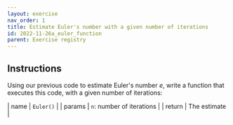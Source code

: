```yaml
---
layout: exercise 
nav_order: 1
title: Estimate Euler's number with a given number of iterations
id: 2022-11-26a_euler_function
parent: Exercise registry
---
```


## Instructions

Using our previous code to estimate Euler's number *e*, write a function that executes this code, with a given number of iterations:

| name   | `Euler()`                 |
| params | `n`: number of iterations |
| return | The estimate              |
